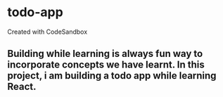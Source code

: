 # todo-app
Created with CodeSandbox
## Building while learning is always fun way to incorporate concepts we have learnt. In this project, i am building a todo app while learning React.
